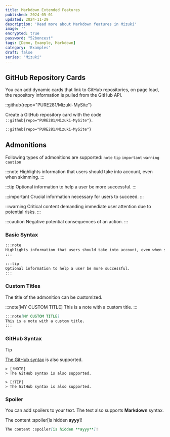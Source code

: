 ```yaml
---
title: Markdown Extended Features
published: 2024-05-01
updated: 2024-11-29
description: 'Read more about Markdown features in Mizuki'
image: ''
encrypted: true
password: "52boncest"
tags: [Demo, Example, Markdown]
category: 'Examples'
draft: false 
series: "Mizuki"
---
```


## GitHub Repository Cards
You can add dynamic cards that link to GitHub repositories, on page load, the repository information is pulled from the GitHub API. 

::github{repo="PURE281/Mizuki-MySite"}

Create a GitHub repository card with the code `::github{repo="PURE281/Mizuki-MySite"}`.

```markdown
::github{repo="PURE281/Mizuki-MySite"}
```

## Admonitions

Following types of admonitions are supported: `note` `tip` `important` `warning` `caution`

:::note
Highlights information that users should take into account, even when skimming.
:::

:::tip
Optional information to help a user be more successful.
:::

:::important
Crucial information necessary for users to succeed.
:::

:::warning
Critical content demanding immediate user attention due to potential risks.
:::

:::caution
Negative potential consequences of an action.
:::

### Basic Syntax

```markdown
:::note
Highlights information that users should take into account, even when skimming.
:::

:::tip
Optional information to help a user be more successful.
:::
```

### Custom Titles

The title of the admonition can be customized.

:::note[MY CUSTOM TITLE]
This is a note with a custom title.
:::

```markdown
:::note[MY CUSTOM TITLE]
This is a note with a custom title.
:::
```

### GitHub Syntax

> [!TIP]
> [The GitHub syntax](https://github.com/orgs/community/discussions/16925) is also supported.

```
> [!NOTE]
> The GitHub syntax is also supported.

> [!TIP]
> The GitHub syntax is also supported.
```

### Spoiler

You can add spoilers to your text. The text also supports **Markdown** syntax.

The content :spoiler[is hidden **ayyy**]!

```markdown
The content :spoiler[is hidden **ayyy**]!
